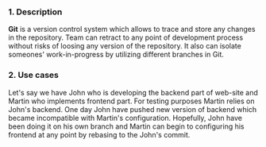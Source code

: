 ### 1. Description
**Git** is a version control system which allows to trace and store any changes in the repository.
Team can retract to any point of development process without risks of loosing any version of the repository. It also can isolate someones' work-in-progress by utilizing different branches in Git.

### 2. Use cases
Let's say we have John who is developing the backend part of web-site and Martin who implements frontend part. For testing purposes Martin relies on John's backend. One day John have pushed new version of backend which became incompatible with Martin's configuration. Hopefully, John have been doing it on his own branch and Martin can begin to configuring his frontend at any point by rebasing to the John's commit.
